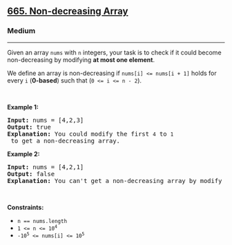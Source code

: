<h2><a href="https://leetcode.com/problems/non-decreasing-array/">665. Non-decreasing Array</a></h2><h3>Medium</h3><hr><div style="user-select: auto;"><p style="user-select: auto;">Given an array <code style="user-select: auto;">nums</code> with <code style="user-select: auto;">n</code> integers, your task is to check if it could become non-decreasing by modifying <strong style="user-select: auto;">at most one element</strong>.</p>

<p style="user-select: auto;">We define an array is non-decreasing if <code style="user-select: auto;">nums[i] &lt;= nums[i + 1]</code> holds for every <code style="user-select: auto;">i</code> (<strong style="user-select: auto;">0-based</strong>) such that (<code style="user-select: auto;">0 &lt;= i &lt;= n - 2</code>).</p>

<p style="user-select: auto;">&nbsp;</p>
<p style="user-select: auto;"><strong style="user-select: auto;">Example 1:</strong></p>

<pre style="user-select: auto;"><strong style="user-select: auto;">Input:</strong> nums = [4,2,3]
<strong style="user-select: auto;">Output:</strong> true
<strong style="user-select: auto;">Explanation:</strong> You could modify the first <code style="user-select: auto;">4</code> to <code style="user-select: auto;">1</code> to get a non-decreasing array.
</pre>

<p style="user-select: auto;"><strong style="user-select: auto;">Example 2:</strong></p>

<pre style="user-select: auto;"><strong style="user-select: auto;">Input:</strong> nums = [4,2,1]
<strong style="user-select: auto;">Output:</strong> false
<strong style="user-select: auto;">Explanation:</strong> You can't get a non-decreasing array by modify at most one element.
</pre>

<p style="user-select: auto;">&nbsp;</p>
<p style="user-select: auto;"><strong style="user-select: auto;">Constraints:</strong></p>

<ul style="user-select: auto;">
	<li style="user-select: auto;"><code style="user-select: auto;">n == nums.length</code></li>
	<li style="user-select: auto;"><code style="user-select: auto;">1 &lt;= n &lt;= 10<sup style="user-select: auto;">4</sup></code></li>
	<li style="user-select: auto;"><code style="user-select: auto;">-10<sup style="user-select: auto;">5</sup> &lt;= nums[i] &lt;= 10<sup style="user-select: auto;">5</sup></code></li>
</ul>
</div>